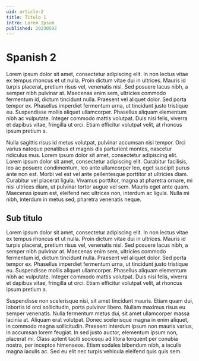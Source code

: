 ```yaml
---
uid: article-2
title: Título 1
intro: Lorem Ipsum
published: 20230502
---
```


# Spanish 2

Lorem ipsum dolor sit amet, consectetur adipiscing elit. In non lectus vitae ex tempus rhoncus et ut nulla. Proin dictum vitae dui in ultrices. Mauris id turpis placerat, pretium risus vel, venenatis nisl. Sed posuere lacus nibh, a semper nibh pulvinar at. Maecenas enim sem, ultricies commodo fermentum id, dictum tincidunt nulla. Praesent vel aliquet dolor. Sed porta tempor ex. Phasellus imperdiet fermentum urna, ut tincidunt justo tristique eu. Suspendisse mollis aliquet ullamcorper. Phasellus aliquam elementum nibh ac vulputate. Integer commodo mattis volutpat. Duis nisi felis, viverra et dapibus vitae, fringilla ut orci. Etiam efficitur volutpat velit, at rhoncus ipsum pretium a.

Nulla sagittis risus id metus volutpat, pulvinar accumsan nisi tempor. Orci varius natoque penatibus et magnis dis parturient montes, nascetur ridiculus mus. Lorem ipsum dolor sit amet, consectetur adipiscing elit. Lorem ipsum dolor sit amet, consectetur adipiscing elit. Curabitur facilisis, leo ac posuere condimentum, leo ante ullamcorper leo, eget suscipit purus ante non est. Morbi vel est vel ante pellentesque porttitor at ultricies diam. Curabitur vel placerat ligula. Vivamus porttitor, magna at pharetra ornare, mi nisi ultrices diam, ut pulvinar tortor augue vel sem. Mauris eget ante quam. Maecenas ipsum est, eleifend nec ultrices non, interdum ac ligula. Nulla mi nibh, interdum in metus sed, pharetra venenatis neque.

## Sub titulo

Lorem ipsum dolor sit amet, consectetur adipiscing elit. In non lectus vitae ex tempus rhoncus et ut nulla. Proin dictum vitae dui in ultrices. Mauris id turpis placerat, pretium risus vel, venenatis nisl. Sed posuere lacus nibh, a semper nibh pulvinar at. Maecenas enim sem, ultricies commodo fermentum id, dictum tincidunt nulla. Praesent vel aliquet dolor. Sed porta tempor ex. Phasellus imperdiet fermentum urna, ut tincidunt justo tristique eu. Suspendisse mollis aliquet ullamcorper. Phasellus aliquam elementum nibh ac vulputate. Integer commodo mattis volutpat. Duis nisi felis, viverra et dapibus vitae, fringilla ut orci. Etiam efficitur volutpat velit, at rhoncus ipsum pretium a.

Suspendisse non scelerisque nisi, sit amet tincidunt mauris. Etiam quam dui, lobortis id orci sollicitudin, porta pulvinar libero. Nullam maximus risus eu semper venenatis. Nulla fermentum metus dui, sit amet ullamcorper massa lacinia at. Aliquam erat volutpat. Donec scelerisque magna in enim aliquet, in commodo magna sollicitudin. Praesent interdum ipsum non mauris varius, in accumsan lorem feugiat. In sed justo auctor, elementum ipsum non, placerat mi. Class aptent taciti sociosqu ad litora torquent per conubia nostra, per inceptos himenaeos. Etiam sodales bibendum nibh, a iaculis magna iaculis ac. Sed eu elit nec turpis vehicula eleifend quis quis sem.